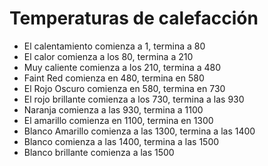 # Temperaturas de calefacción

- El calentamiento comienza a 1, termina a 80
- El calor comienza a los 80, termina a 210
- Muy caliente comienza a los 210, termina a 480
- Faint Red comienza en 480, termina en 580
- El Rojo Oscuro comienza en 580, termina en 730
- El rojo brillante comienza a los 730, termina a las 930
- Naranja comienza a las 930, termina a 1100
- El amarillo comienza en 1100, termina en 1300
- Blanco Amarillo comienza a las 1300, termina a las 1400
- Blanco comienza a las 1400, termina a las 1500
- Blanco brillante comienza a las 1500